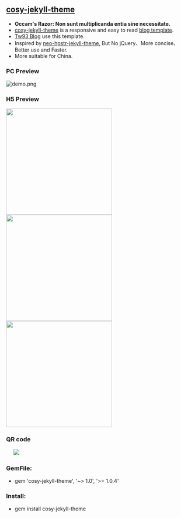 ## [cosy-jekyll-theme](https://rubygems.org/gems/cosy-jekyll-theme)
- **Occam's Razor: Non sunt multiplicanda entia sine necessitate.**
- [cosy-jekyll-theme](https://rubygems.org/gems/cosy-jekyll-theme) is a responsive and easy to read [blog template](https://jekyllrb.com/docs/themes/
).
- [Tw93 Blog](http://tw93.github.io/) use this template.
- Inspired by [neo-hpstr-jekyll-theme](http://github.com/aron-bordin/neo-hpstr-jekyll-theme), But No jQuery、More concise、Better use and Faster.
- More suitable for China.
  
### PC Preview

  ![demo.png](http://ww1.sinaimg.cn/large/0060lm7Tgy1fc8ex7f19zj31kw19l11d.jpg)

### H5 Preview

   <img src="http://ww1.sinaimg.cn/large/0060lm7Tgy1fc8ex6yyh3j30xp1iy0z1.jpg" width="290"/><img src="http://ww3.sinaimg.cn/large/0060lm7Tgy1fc8eyalu16j30xp1iyq7g.jpg" width="290"/><img src="http://ww3.sinaimg.cn/large/0060lm7Tgy1fc8ex5vn9dj30xp1iyafo.jpg" width="290"/>

### QR code

  &nbsp;&nbsp;&nbsp;&nbsp;&nbsp;![](http://ww1.sinaimg.cn/large/0060lm7Tgy1fc8eyyn0msj305k05kglf.jpg)
  

### GemFile:
- gem 'cosy-jekyll-theme', '~> 1.0', '>= 1.0.4'
  
### Install:
- gem install cosy-jekyll-theme
